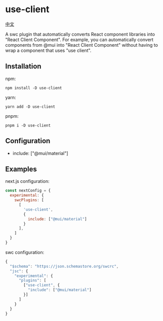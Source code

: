 # use-client
[中文](https://github.com/coder-xiaotian/swc-useclient/blob/main/README-ZH.md)

A swc plugin that automatically converts React component libraries into "React Client Component". For example, you can automatically convert components from @mui into "React Client Component" without having to wrap a component that uses "use client".

## Installation
npm: 
```
npm install -D use-client
```

yarn:
```
yarn add -D use-client
```

pnpm:
```
pnpm i -D use-client
```

## Configuration
+ include: ["@mui/material"]

## Examples
next.js configuration:
```js
const nextConfig = {
  experimental: {
    swcPlugins: [
      [
        'use-client',
        {
          include: ["@mui/material"]
        }
      ],
    ]
  }
}
```

swc configuration:
```js
{
  "$schema": "https://json.schemastore.org/swcrc",
  "jsc": {
    "experimental": {
      "plugins": [
        ["use-client", {
          "include": ["@mui/material"]
        }]
      ]
    }
  }
}
```

